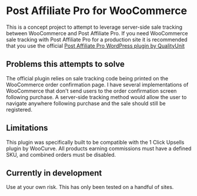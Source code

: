 # Post Affiliate Pro for WooCommerce

This is a concept project to attempt to leverage server-side sale tracking between WooCommerce and Post Affiliate Pro. If you need WooCommerce sale tracking with Post Affiliate Pro for a production site it is recommended that you use the official [Post Affiliate Pro WordPress plugin by QualityUnit](https://wordpress.org/plugins/postaffiliatepro/)

## Problems this attempts to solve

The official plugin relies on sale tracking code being printed on the WooCommerce order confirmation page. I have several implementations of WooCommerce that don't send users to the order confirmation screen following purchase. A server-side tracking method would allow the user to navigate anywhere following purchase and the sale should still be registered.

## Limitations
This plugin was specifically built to be compatible with the 1 Click Upsells plugin by WooCurve. All products earning commissions must have a defined SKU, and combined orders must be disabled.

## Currently in development

Use at your own risk. This has only been tested on a handful of sites.
